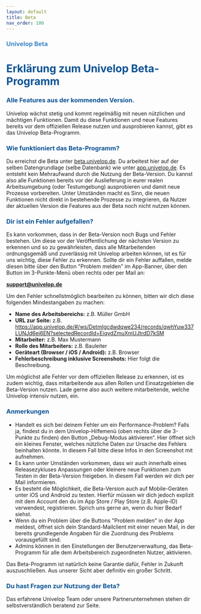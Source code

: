 ```yaml
---
layout: default
title: Beta
nav_order: 100
---
```


### <span style="color:#3d85c6">Univelop Beta</span>

# <span style="color:#0b5394">**Erklärung zum Univelop Beta-Programm**</span>

### <span style="color:#0b5394">**Alle Features aus der kommenden Version.**</span>

Univelop wächst stetig und kommt regelmäßig mit neuen nützlichen und mächtigen Funktionen. Damit du diese Funktionen und neue Features bereits vor dem offiziellen Release nutzen und ausprobieren kannst, gibt es das Univelop Beta-Programm.

### <span style="color:#0b5394">**Wie funktioniert das Beta-Programm?**</span>

Du erreichst die Beta unter [beta.univelop.de]([url](https://beta.univelop.de/)). Du arbeitest hier auf der selben Datengrundlage (selbe Datenbank) wie unter [app.univelop.de]([url](https://app.univelop.de/)). Es entsteht kein Mehraufwand durch die Nutzung der Beta-Version. Du kannst also alle Funktionen bereits vor der Auslieferung in eurer realen Arbeitsumgebung (oder Testumgebung) ausprobieren und damit neue Prozesse vorbereiten. Unter Umständen macht es Sinn, die neuen Funktionen nicht direkt in bestehende Prozesse zu integrieren, da Nutzer der aktuellen Version die Features aus der Beta noch nicht nutzen können.

### <span style="color:#0b5394">**Dir ist ein Fehler aufgefallen?**</span>

Es kann vorkommen, dass in der Beta-Version noch Bugs und Fehler bestehen. Um diese vor der Veröffentlichung der nächsten Version zu erkennen und so zu gewährleisten, dass alle Mitarbeitenden ordnungsgemäß und zuverlässig mit Univelop arbeiten können, ist es für uns wichtig, diese Fehler zu erkennen. Sollte dir ein Fehler auffallen, melde diesen bitte über den Button "Problem melden" im App-Banner, über den Button im 3-Punkte-Menü oben rechts oder per Mail an:

**[support@univelop.de](mailto:support@univelop.de)**

Um den Fehler schnellstmöglich bearbeiten zu können, bitten wir dich diese folgenden Mindestangaben zu machen:

- **Name des Arbeitsbereichs:** z.B. Müller GmbH
- **URL zur Seite:** z.B. https://app.univelop.de/#/ws/DetmIgcdwdqwe234/records/qwhYuw337LUNJd6ei6EN?selectedRecordId=EiqydZmuXmUJtrdD7kSM
- **Mitarbeiter:** z.B. Max Mustermann
- **Rolle des Mitarbeiters:** z.B. Bauleiter
- **Geräteart (Browser / iOS / Android):** z.B. Browser
- **Fehlerbeschreibung inklusive Screenshots:**
Hier folgt die Beschreibung.

Um möglichst alle Fehler vor dem offiziellen Release zu erkennen, ist es zudem wichtig, dass mitarbeitende aus allen Rollen und Einsatzgebieten die Beta-Version nutzen. Lade gerne also auch weitere mitarbeitende, welche Univelop intensiv nutzen, ein.

### <span style="color:#0b5394">**Anmerkungen**</span>

- Handelt es sich bei deinem Fehler um ein Performance-Problem? Falls ja, findest du in dem Univelop-Hilfemenü (oben rechts über die 3-Punkte zu finden) den Button „Debug-Modus aktivieren“. Hier öffnet sich ein kleines Fenster, welches nützliche Daten zur Ursache des Fehlers beinhalten könnte. In diesem Fall bitte diese Infos in den Screenshot mit aufnehmen.
- Es kann unter Umständen vorkommen, dass wir auch innerhalb eines Releasezykluses Anpassungen oder kleinere neue Funktionen zum Testen in der Beta-Version freigeben. In diesem Fall werden wir dich per Mail informieren.
- Es besteht die Möglichkeit, die Beta-Version auch auf Mobile-Geräten unter iOS und Android zu testen. Hierfür müssen wir dich jedoch explizit mit dem Account den du im App Store / Play Store (z.B. Apple-ID) verwendest, registrieren. Sprich uns gerne an, wenn du hier Bedarf siehst.
- Wenn du ein Problem über die Buttons "Problem melden" in der App meldest, öffnet sich dein Standard-Mailclient mit einer neuen Mail, in der bereits grundlegende Angaben für die Zuordnung des Problems vorausgefüllt sind.
- Admins können in den Einstellungen der Benutzerverwaltung, das Beta-Programm für alle dem Arbeitsbereich zugeordneten Nutzer, aktivieren.

Das Beta-Programm ist natürlich keine Garantie dafür, Fehler in Zukunft auszuschließen. Aus unserer Sicht aber definitiv ein großer Schritt.

### <span style="color:#0b5394">**Du hast Fragen zur Nutzung der Beta?**</span>

Das erfahrene Univelop Team oder unsere Partnerunternehmen stehen dir selbstverständlich beratend zur Seite.
